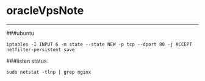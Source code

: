 <h1>oracleVpsNote</h1>
<hr>

###ubuntu
```shell
iptables -I INPUT 6 -m state --state NEW -p tcp --dport 80 -j ACCEPT
netfilter-persistent save
```
###listen status
```shell
sudo netstat -tlnp | grep nginx
```
